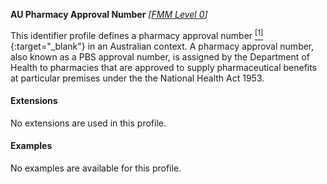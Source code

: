 **AU Pharmacy Approval Number**  *[[FMM Level 0](guidance.html)]*

This identifier profile defines a pharmacy approval number [<sup>[1]</sup>](https://www1.health.gov.au/internet/main/publishing.nsf/Content/pharmaceutical-benefits-scheme-approved-supplier-administrative-functions){:target="_blank"} in an Australian context. A pharmacy approval number, also known as a PBS approval number, is assigned by the Department of Health to pharmacies that are approved to supply pharmaceutical benefits at particular premises under the the National Health Act 1953. 


#### Extensions

No extensions are used in this profile.


#### Examples

No examples are available for this profile.